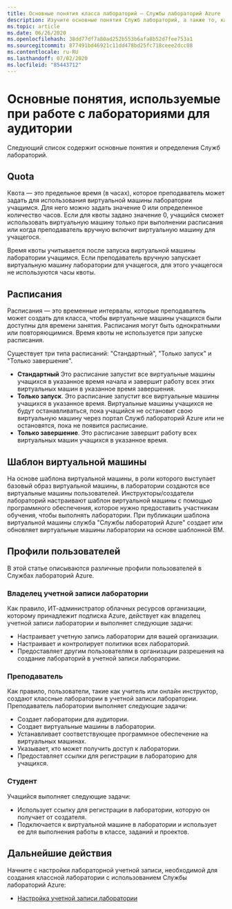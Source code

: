 ```yaml
---
title: Основные понятия класса лабораторий — Службы лабораторий Azure | Документация Майкрософт
description: Изучите основные понятия Служб лабораторий, а также то, как они упрощают создание лабораторий и управление ими.
ms.topic: article
ms.date: 06/26/2020
ms.openlocfilehash: 38dd77df7a80ad252b553b6afa8b52d7fee753a1
ms.sourcegitcommit: 877491bd46921c11dd478bd25fc718ceee2dcc08
ms.contentlocale: ru-RU
ms.lasthandoff: 07/02/2020
ms.locfileid: "85443712"
---
```

# <a name="classroom-labs-concepts"></a>Основные понятия, используемые при работе с лабораториями для аудитории

Следующий список содержит основные понятия и определения Служб лабораторий.

## <a name="quota"></a>Quota

Квота — это предельное время (в часах), которое преподаватель может задать для использования виртуальной машины лаборатории учащимся. Для него можно задать значение 0 или определенное количество часов. Если для квоты задано значение 0, учащийся сможет использовать виртуальную машину только при выполнении расписания или когда преподаватель вручную включит виртуальную машину для учащегося.  

Время квоты учитывается после запуска виртуальной машины лаборатории учащимся.  Если преподаватель вручную запускает виртуальную машину лаборатории для учащегося, для этого учащегося не используются часы квоты.

## <a name="schedules"></a>Расписания

Расписания — это временные интервалы, которые преподаватель может создать для класса, чтобы виртуальные машины учащихся были доступны для времени занятия.  Расписания могут быть однократными или повторяющимися.  Время квоты не используется при запуске расписания.

Существует три типа расписаний: "Стандартный", "Только запуск" и "Только завершение".

- **Стандартный**  Это расписание запустит все виртуальные машины учащихся в указанное время начала и завершит работу всех этих виртуальных машин в указанное время завершения.
- **Только запуск**.   Это расписание запустит все виртуальные машины учащихся в указанное время.  Виртуальные машины учащихся не будут останавливаться, пока учащийся не остановит свою виртуальную машину через портал Служб лабораторий Azure или не остановятся, пока не появится расписание.
- **Только завершение**.  Это расписание завершит работу всех виртуальных машин учащихся в указанное время.  

## <a name="template-virtual-machine"></a>Шаблон виртуальной машины

На основе шаблона виртуальной машины, в роли которого выступает базовый образ виртуальной машины, в лаборатории создаются все виртуальные машины пользователей. Инструкторы/создатели лабораторий настраивают шаблон виртуальной машины с помощью программного обеспечения, которое нужно предоставить участникам обучения, чтобы выполнять лаборатории. При публикации шаблона виртуальной машины служба "Службы лабораторий Azure" создает или обновляет виртуальные машины лаборатории на основе шаблонной ВМ.

## <a name="user-profiles"></a>Профили пользователей

В этой статье описываются различные профили пользователей в Службах лабораторий Azure.

### <a name="lab-account-owner"></a>Владелец учетной записи лаборатории

Как правило, ИТ-администратор облачных ресурсов организации, которому принадлежит подписка Azure, действует как владелец учетной записи лаборатории и выполняет следующие задачи:

- Настраивает учетную запись лаборатории для вашей организации.
- Настраивает и контролирует политики всех лабораторий.
- Предоставляет другим пользователям в организации разрешения на создание лабораторий в учетной записи лаборатории.

### <a name="educator"></a>Преподаватель

Как правило, пользователи, такие как учитель или онлайн инструктор, создают классные лаборатории в учетной записи лаборатории. Преподаватель лаборатории выполняет следующие задачи:

- Создает лаборатории для аудитории.
- Создает виртуальные машины в лаборатории.
- Устанавливает соответствующее программное обеспечение на виртуальных машинах.
- Указывает, кто может получить доступ к лаборатории.
- Предоставляет ссылки для регистрации в лабораторию для учащихся.

### <a name="student"></a>Студент

Учащийся выполняет следующие задачи:

- Использует ссылку для регистрации в лаборатории, которую он получает от создателя.
- Подключается к виртуальной машине в лаборатории и использует ее для выполнения работы в классе, заданий и проектов.

## <a name="next-steps"></a>Дальнейшие действия

Начните с настройки лабораторной учетной записи, необходимой для создания классной лаборатории с использованием Службы лабораторий Azure:

- [Настройка учетной записи лаборатории](tutorial-setup-lab-account.md)
